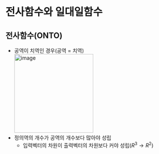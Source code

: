 # 전사함수와 일대일함수

## 전사함수(ONTO)

- 공역이 치역인 경우(공역 = 치역) <br/>
  <img width="215" alt="image" src="https://github.com/y100861/Linear_Algebra/assets/107607076/53d923e8-f6a9-4af8-b41c-f1206f0ab64e"> <br/>
 - 정의역의 개수가 공역의 개수보다 많아야 성립
   - 입력벡터의 차원이 출력벡터의 차원보다 커야 성립($R^3 → R^2$) 
